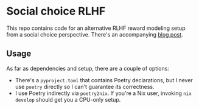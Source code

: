 # Social choice RLHF

This repo contains code for an alternative RLHF reward modeling setup from a social choice perspective. There's an accompanying [blog post](https://col-ex.org/posts/social-choice-rlhf/).

## Usage

As far as dependencies and setup, there are a couple of options:

- There's a `pyproject.toml` that contains Poetry declarations, but I never use `poetry` directly so I can't guarantee its correctness.
- I use Poetry indirectly via `poetry2nix`. If you're a Nix user, invoking `nix develop` should get you a CPU-only setup.

